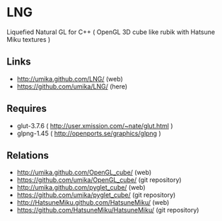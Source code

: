 LNG
===

Liquefied Natural GL for C++
( OpenGL 3D cube like rubik with Hatsune Miku textures )

Links
-----

 * http://umika.github.com/LNG/ (web)
 * https://github.com/umika/LNG/ (here)

Requires
--------

 * glut-3.7.6 ( http://user.xmission.com/~nate/glut.html )
 * glpng-1.45 ( http://openports.se/graphics/glpng )

Relations
---------

 * http://umika.github.com/OpenGL_cube/ (web)
 * https://github.com/umika/OpenGL_cube/ (git repository)
 * http://umika.github.com/pyglet_cube/ (web)
 * https://github.com/umika/pyglet_cube/ (git repository)
 * http://HatsuneMiku.github.com/HatsuneMiku/ (web)
 * https://github.com/HatsuneMiku/HatsuneMiku/ (git repository)
